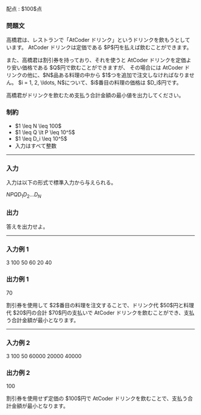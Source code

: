 
<div>

<span>

<span>

<p>
配点 : $100$点
</p>

<div>

<section>

### **問題文**

<p>
高橋君は、レストランで「AtCoder ドリンク」というドリンクを飲もうとしています。
AtCoder ドリンクは定価である $P$円を払えば飲むことができます。
</p>

<p>
また、高橋君は割引券を持っており、それを使うと AtCoder ドリンクを定価より安い価格である $Q$円で飲むことができますが、
その場合には AtCoder ドリンクの他に、$N$品ある料理の中から $1$つを追加で注文しなければなりません。
$i = 1, 2, \ldots, N$について、$i$番目の料理の価格は $D_i$円です。
</p>

<p>
高橋君がドリンクを飲むため支払う合計金額の最小値を出力してください。
</p>

</section>

</div>

<div>

<section>

### **制約**

<ul>

<li>
$1 \leq N \leq 100$
</li>

<li>
$1 \leq Q \lt P \leq 10^5$
</li>

<li>
$1 \leq D_i \leq 10^5$
</li>

<li>
入力はすべて整数
</li>

</ul>

</section>

</div>

---

<div>

<div>

<section>

### **入力**

<p>
入力は以下の形式で標準入力から与えられる。
</p>

<div>

$N$$P$$Q$$D_1$$D_2$$\ldots$$D_N$
</div>

</section>

</div>

<div>

<section>

### **出力**

<p>
答えを出力せよ。
</p>

</section>

</div>

</div>

---

<div>

<section>

### **入力例 1**

<div>

3 100 50
60 20 40

</div>

</section>

</div>

<div>

<section>

### **出力例 1**

<div>

70

</div>

<p>
割引券を使用して $2$番目の料理を注文することで、ドリンク代 $50$円と料理代 $20$円の合計 $70$円の支払いで AtCoder ドリンクを飲むことができ、支払う合計金額が最小となります。
</p>

</section>

</div>

---

<div>

<section>

### **入力例 2**

<div>

3 100 50
60000 20000 40000

</div>

</section>

</div>

<div>

<section>

### **出力例 2**

<div>

100

</div>

<p>
割引券を使用せず定価の $100$円で AtCoder ドリンクを飲むことで、支払う合計金額が最小となります。
</p>

</section>

</div>

</span>

</span>

</div>
